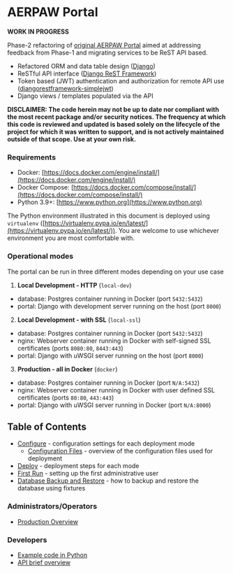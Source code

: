 # AERPAW Portal

**WORK IN PROGRESS**

Phase-2 refactoring of [original AERPAW Portal](https://github.com/AERPAW-Platform-Control/portal) aimed at addressing feedback from Phase-1 and migrating services to be ReST API based.

- Refactored ORM and data table design ([Django](https://docs.djangoproject.com/en/4.0/))
- ReSTful API interface ([Django ReST Framework](https://www.django-rest-framework.org))
- Token based (JWT) authentication and authorization for remote API use ([djangorestframework-simplejwt](https://django-rest-framework-simplejwt.readthedocs.io/en/latest/))
- Django views / templates populated via the API

**DISCLAIMER: The code herein may not be up to date nor compliant with the most recent package and/or security notices. The frequency at which this code is reviewed and updated is based solely on the lifecycle of the project for which it was written to support, and is not actively maintained outside of that scope. Use at your own risk.**

### Requirements

- Docker: [https://docs.docker.com/engine/install/](https://docs.docker.com/engine/install/)
- Docker Compose: [https://docs.docker.com/compose/install/](https://docs.docker.com/compose/install/)
- Python 3.9+: [https://www.python.org](https://www.python.org)

The Python environment illustrated in this document is deployed using `virtualenv` ([https://virtualenv.pypa.io/en/latest/](https://virtualenv.pypa.io/en/latest/)). You are welcome to use whichever environment you are most comfortable with.

### Operational modes

The portal can be run in three different modes depending on your use case

1. **Local Development - HTTP** (`local-dev`)
  - database: Postgres container running in Docker (port `5432:5432`)
  - portal: Django with development server running on the host (port `8000`)
2. **Local Development - with SSL** (`local-ssl`)
  - database: Postgres container running in Docker (port `5432:5432`)
  - nginx: Webserver container running in Docker with self-signed SSL certificates (ports `8080:80`, `8443:443`)
  - portal: Django with uWSGI server running on the host (port `8000`)
3. **Production - all in Docker** (`docker`)
  - database: Postgres container running in Docker (port `N/A:5432`)
  - nginx: Webserver container running in Docker with user defined SSL certificates (ports `80:80`, `443:443`)
  - portal: Django with uWSGI server running in Docker (port `N/A:8000`)

## Table of Contents

- [Configure](./docs/configure.md) - configuration settings for each deployment mode
  - [Configuration Files](./docs/configuration-files.md) - overview of the configuration files used for deployment
- [Deploy](./docs/deploy.md) - deployment steps for each mode
- [First Run](./docs/first-run.md) - setting up the first administrative user
- [Database Backup and Restore](./docs/db-backup-restore.md) - how to backup and restore the database using fixtures

### Administrators/Operators

- [Production Overview](./docs/production-overview.md)

### Developers

- [Example code in Python](./examples/README.md)
- [API brief overview](./API_ENDPOINTS.md)
